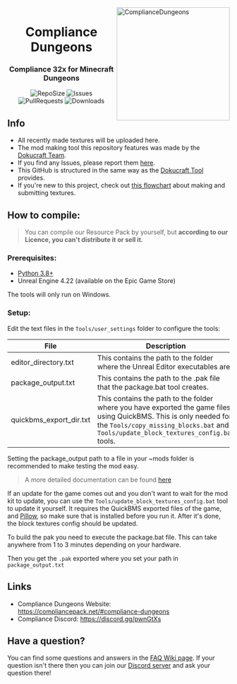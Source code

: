 <img src="https://i.imgur.com/pNcC1c2.png" alt="ComplianceDungeons" align="right" height="256px">
<div align="center">
  <h1>Compliance Dungeons</h1>
  <h3>Compliance 32x for Minecraft Dungeons</h3>

![RepoSize](https://img.shields.io/github/repo-size/Compliance-Dungeons/Resource-Pack)
![Issues](https://img.shields.io/github/issues/Compliance-Dungeons/Resource-Pack)
![PullRequests](https://img.shields.io/github/issues-pr/Compliance-Dungeons/Resource-Pack)
![Downloads](https://img.shields.io/github/downloads/Compliance-Dungeons/Resource-Pack/total)
</div>

## Info
- All recently made textures will be uploaded here.
- The mod making tool this repository features was made by the [Dokucraft Team](https://github.com/Dokucraft).
- If you find any Issues, please report them [here](https://github.com/Compliance-Dungeons/Resource-Pack/issues). 
- This GitHub is structured in the same way as the [Dokucraft Tool](https://github.com/Dokucraft/Dungeons-Mod-Kit) provides.
- If you're new to this project, check out [this flowchart](https://media.discordapp.net/attachments/716484045118373979/735067976918630430/texture_flowchart.png) about making and submitting textures.

## How to compile:
> You can compile our Resource Pack by yourself, but **according to our Licence, you can't distribute it or sell it.**

### Prerequisites:
- [Python 3.8+](https://www.microsoft.com/en-us/p/python-38/9mssztt1n39l?activetab=pivot:overviewtab)
- Unreal Engine 4.22 (available on the Epic Game Store)

The tools will only run on Windows.

### Setup:
Edit the text files in the `Tools/user_settings` folder to configure the tools:

| File | Description |
| -------- | -------- |
| editor_directory.txt     | This contains the path to the folder where the Unreal Editor executables are.     |
| package_output.txt     | This contains the path to the .pak file that the package.bat tool creates.     |
| quickbms_export_dir.txt     | This contains the path to the folder where you have exported the game files using QuickBMS. This is only needed for the `Tools/copy_missing_blocks.bat` and `Tools/update_block_textures_config.bat` tools.     |

Setting the package_output path to a file in your ~mods folder is recommended to make testing the mod easy.

> A more detailed documentation can be found [here](https://github.com/Dokucraft/Dungeons-Mod-Kit)

If an update for the game comes out and you don't want to wait for the mod kit to update, you can use the `Tools/update_block_textures_config.bat` tool to update it yourself. It requires the QuickBMS exported files of the game, and [Pillow](https://pypi.org/project/Pillow/), so make sure that is installed before you run it. After it's done, the block textures config should be updated.

To build the pak you need to execute the package.bat file. This can take anywhere from 1 to 3 minutes depending on your hardware.

Then you get the `.pak` exported where you set your path in `package_output.txt`

## Links
- Compliance Dungeons Website: https://compliancepack.net/#compliance-dungeons
- Compliance Discord: https://discord.gg/pwnGtXs

## Have a question?
You can find some questions and answers in the [FAQ Wiki page](https://github.com/Compliance-Dungeons/Resource-Pack/wiki/FAQ). If your question isn't there then you can join our [Discord server](https://discord.gg/eeVpygu) and ask your question there!
